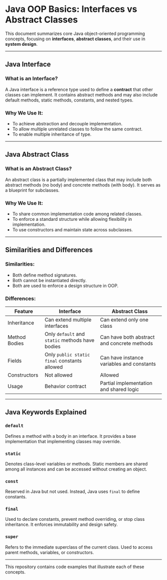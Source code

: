# Java OOP Basics: Interfaces vs Abstract Classes

This document summarizes core Java object-oriented programming concepts, focusing on **interfaces**, **abstract classes**, and their use in **system design**.

---

## Java Interface

### What is an Interface?

A Java interface is a reference type used to define a **contract** that other classes can implement. It contains abstract methods and may also include default methods, static methods, constants, and nested types.

### Why We Use It:

* To achieve abstraction and decouple implementation.
* To allow multiple unrelated classes to follow the same contract.
* To enable multiple inheritance of type.

---

## Java Abstract Class

### What is an Abstract Class?

An abstract class is a partially implemented class that may include both abstract methods (no body) and concrete methods (with body). It serves as a blueprint for subclasses.

### Why We Use It:

* To share common implementation code among related classes.
* To enforce a standard structure while allowing flexibility in implementation.
* To use constructors and maintain state across subclasses.

---

## Similarities and Differences

### Similarities:

* Both define method signatures.
* Both cannot be instantiated directly.
* Both are used to enforce a design structure in OOP.

### Differences:

| Feature       | Interface                                       | Abstract Class                              |
| ------------- | ----------------------------------------------- | ------------------------------------------- |
| Inheritance   | Can extend multiple interfaces                  | Can extend only one class                   |
| Method Bodies | Only `default` and `static` methods have bodies | Can have both abstract and concrete methods |
| Fields        | Only `public static final` constants allowed    | Can have instance variables and constants   |
| Constructors  | Not allowed                                     | Allowed                                     |
| Usage         | Behavior contract                               | Partial implementation and shared logic     |

---

## Java Keywords Explained

### `default`

Defines a method with a body in an interface. It provides a base implementation that implementing classes may override.

### `static`

Denotes class-level variables or methods. Static members are shared among all instances and can be accessed without creating an object.

### `const`

Reserved in Java but not used. Instead, Java uses `final` to define constants.

### `final`

Used to declare constants, prevent method overriding, or stop class inheritance. It enforces immutability and design safety.

### `super`

Refers to the immediate superclass of the current class. Used to access parent methods, variables, or constructors.

---

This repository contains code examples that illustrate each of these concepts.
